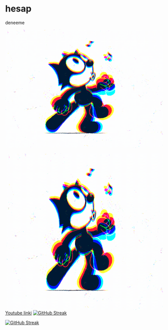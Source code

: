# hesap
deneeme


 
  ![github](https://github.com/UgurArii/hesap/blob/main/5eeea355389655.59822ff824b72.gif)
<p><img align="right" src="https://github.com/UgurArii/hesap/blob/main/5eeea355389655.59822ff824b72.gif" width="500" height="500"/></p>

[Youtube linki](https://www.youtube.com/)
[![GitHub Streak](https://github-readme-streak-stats.herokuapp.com/?user=DenverCoder1)](https://git.io/streak-stats)


[![GitHub Streak](https://github-readme-streak-stats.herokuapp.com/?user=DenverCoder1)](https://git.io/streak-stats)
